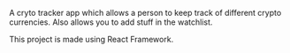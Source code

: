 A cryto tracker app which allows a person to keep track of different crypto currencies.
Also allows you to add stuff in the watchlist.

This project is made using React Framework.
